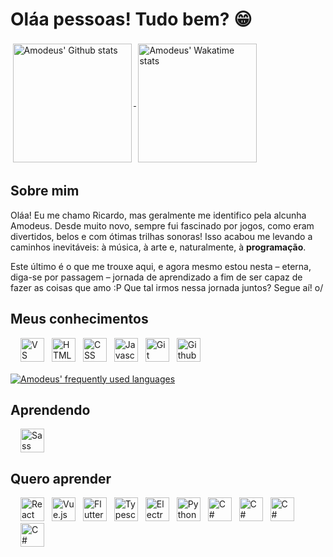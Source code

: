 # Oláa pessoas! Tudo bem? 😁

<a href="https://github.com/amodeusr">
  <img align="center" style="margin:.25em;" height="190em" alt="Amodeus' Github stats" alt="" src="https://github-readme-stats.vercel.app/api?username=amodeusr&locale=pt-br&count_private=true&show_icons=true&title_color=ae8ce2&text_color=fff&bg_color=181b21&border_color=ae8ce2&icon_color=ae8ce2&custom_title=Minhas+Estatísticas+do+Github+👌" />
</a>

<a href="https://wakatime.com/@AmodeusR">
  <img align="center" alt="Amodeus' Wakatime stats" style="margin:.25em;" height="190em" alt="" src="https://github-readme-stats.vercel.app/api/wakatime?username=amodeusr&locale=pt-br&layout=compact&hide=text,Git%20Config&langs_count=8&title_color=ae8ce2&text_color=fff&bg_color=181b21&border_color=ae8ce2" />
</a>

## Sobre mim

 Oláa! Eu me chamo Ricardo, mas geralmente me identifico pela alcunha Amodeus. Desde muito novo, sempre fui fascinado por jogos, como eram divertidos, belos e com ótimas trilhas sonoras! Isso acabou me levando a caminhos inevitáveis: à música, à arte e, naturalmente, à **programação**.

 Este último é o que me trouxe aqui, e agora mesmo estou nesta – eterna, diga-se por passagem – jornada de aprendizado a fim de ser capaz de fazer as coisas que amo :P Que tal irmos nessa jornada juntos? Segue aí! o/


## Meus conhecimentos

<div display="inline-block" style="margin:1rem">
  <img alt="VS Code" src="https://cdn.jsdelivr.net/gh/devicons/devicon/icons/vscode/vscode-original.svg" width="38px" style="margin-right:.5rem;" />

  <img alt="HTML" src="https://cdn.jsdelivr.net/gh/devicons/devicon/icons/html5/html5-original.svg" alt="HTML5" width="38px" style="margin-right:.5rem;" />

  <img alt="CSS" src="https://cdn.jsdelivr.net/gh/devicons/devicon/icons/css3/css3-original.svg" width="38px" style="margin-right:.5rem;" />

  <img alt="Javascript" src="https://cdn.jsdelivr.net/gh/devicons/devicon/icons/javascript/javascript-original.svg" width="38px" style="margin-right:.5rem;" />

  <img alt="Git" src="https://cdn.jsdelivr.net/gh/devicons/devicon/icons/git/git-original.svg" width="38px" style="margin-right:.5rem;" />

  <img alt="Github" src="https://cdn.jsdelivr.net/gh/devicons/devicon/icons/github/github-original.svg" width="38px" style="margin-right:.5rem;" />
</div>

[![Amodeus' frequently used languages](https://github-readme-stats.vercel.app/api/top-langs/?username=amodeusr&locale=pt-br&layout=compact&langs_count=6&title_color=ae8ce2&text_color=fff&bg_color=181b21&border_color=ae8ce2)](https://github.com/amodeusr)

## Aprendendo

<div display="inline-block" style="margin:1rem">
  <img alt="Sass" src="https://cdn.jsdelivr.net/gh/devicons/devicon/icons/sass/sass-original.svg" width="38px" style="margin-right:.5rem;" />

</div>

## Quero aprender

<div display="inline-block" style="margin:1rem">
  <img alt="React" src="https://cdn.jsdelivr.net/gh/devicons/devicon/icons/react/react-original.svg" width="38px" style="margin-right:.5rem;" />

  <img alt="Vue.js" src="https://cdn.jsdelivr.net/gh/devicons/devicon/icons/vuejs/vuejs-original.svg" alt="HTML5" width="38px" style="margin-right:.5rem;" />

  <img alt="Flutter" src="https://cdn.jsdelivr.net/gh/devicons/devicon/icons/flutter/flutter-original.svg" width="38px" style="margin-right:.5rem;" />

  <img alt="Typescript" src="https://cdn.jsdelivr.net/gh/devicons/devicon/icons/typescript/typescript-original.svg" width="38px" style="margin-right:.5rem;" />

  <img alt="Electron" src="https://cdn.jsdelivr.net/gh/devicons/devicon/icons/electron/electron-original.svg" width="38px" style="margin-right:.5rem;" />

  <img alt="Python" src="https://cdn.jsdelivr.net/gh/devicons/devicon/icons/python/python-original.svg" width="38px" style="margin-right:.5rem;" />

  <img alt="C#" src="https://cdn.jsdelivr.net/gh/devicons/devicon/icons/csharp/csharp-original.svg" width="38px" style="margin-right:.5rem;" />

  <img alt="C#" src="https://cdn.jsdelivr.net/gh/devicons/devicon/icons/mysql/mysql-original.svg" width="38px" style="margin-right:.5rem;" />

  <img alt="C#" src="https://cdn.jsdelivr.net/gh/devicons/devicon/icons/nodejs/nodejs-original.svg" width="38px" style="margin-right:.5rem;" />
  
  <img alt="C#" src="https://cdn.jsdelivr.net/gh/devicons/devicon/icons/denojs/denojs-original.svg" width="38px" style="margin-right:.5rem;" />
  
</div>

